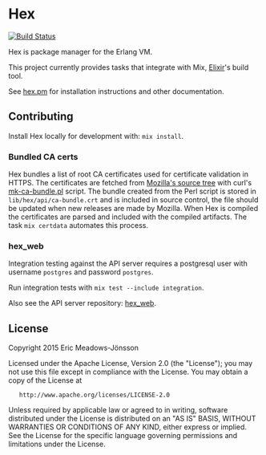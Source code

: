 # Hex

[![Build Status](https://travis-ci.org/hexpm/hex.svg?branch=master "Build Status")](http://travis-ci.org/hexpm/hex)

Hex is package manager for the Erlang VM.

This project currently provides tasks that integrate with Mix, [Elixir](https://github.com/elixir-lang/elixir)'s build tool.

See [hex.pm](https://hex.pm) for installation instructions and other documentation.

## Contributing

Install Hex locally for development with: `mix install`.

### Bundled CA certs

Hex bundles a list of root CA certificates used for certificate validation in HTTPS. The certificates are fetched from [Mozilla's source tree](http://hg.mozilla.org/releases/mozilla-release/raw-file/default/security/nss/lib/ckfw/builtins/certdata.txt) with curl's [mk-ca-bundle.pl](https://github.com/bagder/curl/blob/master/lib/mk-ca-bundle.pl) script. The bundle created from the Perl script is stored in `lib/hex/api/ca-bundle.crt` and is included in source control, the file should be updated when new releases are made by Mozilla. When Hex is compiled the certificates are parsed and included with the compiled artifacts. The task `mix certdata` automates this process.

### hex_web

Integration testing against the API server requires a postgresql user with username `postgres` and password `postgres`.

Run integration tests with `mix test --include integration`.

Also see the API server repository: [hex_web](https://github.com/hexpm/hex_web).

## License

   Copyright 2015 Eric Meadows-Jönsson

   Licensed under the Apache License, Version 2.0 (the "License");
   you may not use this file except in compliance with the License.
   You may obtain a copy of the License at

       http://www.apache.org/licenses/LICENSE-2.0

   Unless required by applicable law or agreed to in writing, software
   distributed under the License is distributed on an "AS IS" BASIS,
   WITHOUT WARRANTIES OR CONDITIONS OF ANY KIND, either express or implied.
   See the License for the specific language governing permissions and
   limitations under the License.
